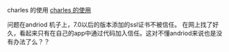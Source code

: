 charles 的使用
[charles 的使用](https://www.jianshu.com/p/9f4ebde9c518)

问题在andriod 机子上，7.0以后的版本添加的ssl证书不被信任。 在网上找了好久，看起来只有在自己的app中通过代码加入信任。这对不懂andriod来说也是没有办法了么？？
